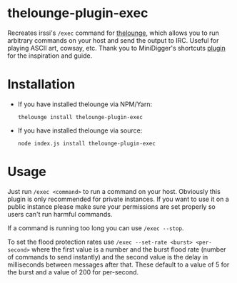 # thelounge-plugin-exec

Recreates irssi's `/exec` command for [thelounge](https://thelounge.chat), which allows you to run arbitrary commands on your host and send the output to IRC. Useful for playing ASCII art, cowsay, etc. Thank you to MiniDigger's shortcuts [plugin](https://github.com/venatiodecorus/thelounge-plugin-exec) for the inspiration and guide.

# Installation

- If you have installed thelounge via NPM/Yarn:

   `thelounge install thelounge-plugin-exec`
- If you have installed thelounge via source:

   `node index.js install thelounge-plugin-exec`

# Usage

Just run `/exec <command>` to run a command on your host. Obviously this plugin is only recommended for private instances. If you want to use it on a public instance please make sure your permissions are set properly so users can't run harmful commands.

If a command is running too long you can use `/exec --stop`.

To set the flood protection rates use `/exec --set-rate <burst> <per-second>` where the first value is a number and the burst flood rate (number of commands to send instantly) and the second value is the delay in milliseconds between messages after that. These default to a value of 5 for the burst and a value of 200 for per-second.